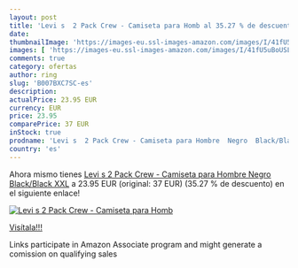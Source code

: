 ```yaml
---
layout: post
title: 'Levi s  2 Pack Crew - Camiseta para Homb al 35.27 % de descuento'
date: 
thumbnailImage: 'https://images-eu.ssl-images-amazon.com/images/I/41fU5uBoUSL._SL200_.jpg'
images: [ 'https://images-eu.ssl-images-amazon.com/images/I/41fU5uBoUSL._SL200_.jpg' ]
comments: true
category: ofertas
author: ring
slug: 'B007BXC7SC-es'
description:
actualPrice: 23.95 EUR
currency: EUR
price: 23.95
comparePrice: 37 EUR
inStock: true
prodname: 'Levi s  2 Pack Crew - Camiseta para Hombre  Negro  Black/Black   XXL'
country: 'es'
---
```


Ahora mismo tienes [Levi s  2 Pack Crew - Camiseta para Hombre  Negro  Black/Black   XXL](https://www.amazon.es/dp/B007BXC7SC/?tag=tolees-21) a 23.95 EUR (original: 37 EUR) (35.27 %  de descuento) en el siguiente enlace!

[![Levi s  2 Pack Crew - Camiseta para Homb](https://images-eu.ssl-images-amazon.com/images/I/41fU5uBoUSL._SL200_.jpg)](https://www.amazon.es/dp/B007BXC7SC/?tag=tolees-21)

[Visítala!!!](https://www.amazon.es/dp/B007BXC7SC/?tag=tolees-21)

Links participate in Amazon Associate program and might generate a comission on qualifying sales
